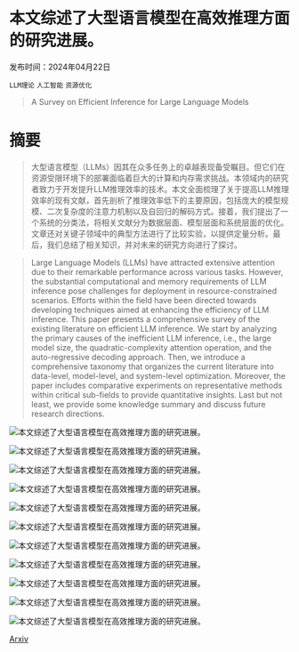 # 本文综述了大型语言模型在高效推理方面的研究进展。

发布时间：2024年04月22日

`LLM理论` `人工智能` `资源优化`

> A Survey on Efficient Inference for Large Language Models

# 摘要

> 大型语言模型（LLMs）因其在众多任务上的卓越表现备受瞩目。但它们在资源受限环境下的部署面临着巨大的计算和内存需求挑战。本领域内的研究者致力于开发提升LLM推理效率的技术。本文全面梳理了关于提高LLM推理效率的现有文献，首先剖析了推理效率低下的主要原因，包括庞大的模型规模、二次复杂度的注意力机制以及自回归的解码方式。接着，我们提出了一个系统的分类法，将相关文献分为数据层面、模型层面和系统层面的优化。文章还对关键子领域中的典型方法进行了比较实验，以提供定量分析。最后，我们总结了相关知识，并对未来的研究方向进行了探讨。

> Large Language Models (LLMs) have attracted extensive attention due to their remarkable performance across various tasks. However, the substantial computational and memory requirements of LLM inference pose challenges for deployment in resource-constrained scenarios. Efforts within the field have been directed towards developing techniques aimed at enhancing the efficiency of LLM inference. This paper presents a comprehensive survey of the existing literature on efficient LLM inference. We start by analyzing the primary causes of the inefficient LLM inference, i.e., the large model size, the quadratic-complexity attention operation, and the auto-regressive decoding approach. Then, we introduce a comprehensive taxonomy that organizes the current literature into data-level, model-level, and system-level optimization. Moreover, the paper includes comparative experiments on representative methods within critical sub-fields to provide quantitative insights. Last but not least, we provide some knowledge summary and discuss future research directions.

![本文综述了大型语言模型在高效推理方面的研究进展。](../../../paper_images/2404.14294/x1.png)

![本文综述了大型语言模型在高效推理方面的研究进展。](../../../paper_images/2404.14294/x2.png)

![本文综述了大型语言模型在高效推理方面的研究进展。](../../../paper_images/2404.14294/x3.png)

![本文综述了大型语言模型在高效推理方面的研究进展。](../../../paper_images/2404.14294/x4.png)

![本文综述了大型语言模型在高效推理方面的研究进展。](../../../paper_images/2404.14294/x5.png)

![本文综述了大型语言模型在高效推理方面的研究进展。](../../../paper_images/2404.14294/x6.png)

![本文综述了大型语言模型在高效推理方面的研究进展。](../../../paper_images/2404.14294/x7.png)

![本文综述了大型语言模型在高效推理方面的研究进展。](../../../paper_images/2404.14294/x8.png)

![本文综述了大型语言模型在高效推理方面的研究进展。](../../../paper_images/2404.14294/x9.png)

![本文综述了大型语言模型在高效推理方面的研究进展。](../../../paper_images/2404.14294/x10.png)

![本文综述了大型语言模型在高效推理方面的研究进展。](../../../paper_images/2404.14294/x11.png)

[Arxiv](https://arxiv.org/abs/2404.14294)